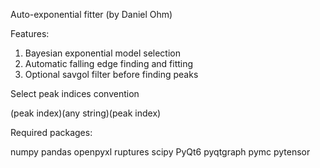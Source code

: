 
Auto-exponential fitter (by Daniel Ohm)

Features:

1. Bayesian exponential model selection
2. Automatic falling edge finding and fitting
3. Optional savgol filter before finding peaks


Select peak indices convention

(peak index)(any string)(peak index)

Required packages:

numpy
pandas
openpyxl
ruptures
scipy
PyQt6
pyqtgraph
pymc
pytensor



